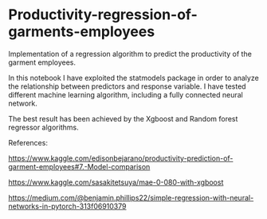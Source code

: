 # Productivity-regression-of-garments-employees
Implementation of a regression algorithm to predict the productivity of the garment employees.

In this notebook I have exploited the statmodels package in order to analyze the relationship between predictors and response variable.
I have tested different machine learning algorithm, including a fully connected neural network.

The best result has been achieved by the Xgboost and Random forest regressor algorithms.

References:

https://www.kaggle.com/edisonbejarano/productivity-prediction-of-garment-employees#7.-Model-comparison

https://www.kaggle.com/sasakitetsuya/mae-0-080-with-xgboost

https://medium.com/@benjamin.phillips22/simple-regression-with-neural-networks-in-pytorch-313f06910379
